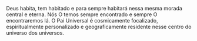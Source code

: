 ﻿Deus habita, tem habitado e para sempre habitará nessa mesma morada central e eterna. Nós O temos sempre encontrado e sempre O encontraremos lá. O Pai Universal é cosmicamente focalizado, espiritualmente personalizado e geograficamente residente nesse centro do universo dos universos.<BR>